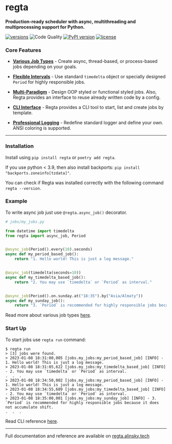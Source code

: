 # regta

**Production-ready scheduler with async, multithreading and multiprocessing support for Python.**

[![versions](https://img.shields.io/pypi/pyversions/regta.svg)](https://github.com/SKY-ALIN/regta)
![Code Quality](https://github.com/SKY-ALIN/regta/actions/workflows/code-quality.yml/badge.svg)
[![PyPI version](https://badge.fury.io/py/regta.svg)](https://pypi.org/project/regta/)
[![license](https://img.shields.io/github/license/SKY-ALIN/regta.svg)](https://github.com/SKY-ALIN/regta/blob/main/LICENSE)

### Core Features

- **[Various Job Types](https://regta.alinsky.tech/user_guide/make_jobs)** - Create async, thread-based,
  or process-based jobs depending on your goals.


- **[Flexible Intervals](https://regta.alinsky.tech/user_guide/interval_types)** - Use standard `timedelta`
  object or specially designed `Period` for highly responsible jobs.


- **[Multi-Paradigm](https://regta.alinsky.tech/user_guide/oop_style)** - Design OOP styled
  or functional styled jobs. Also, Regta provides an interface to reuse already written code by a config.


- **[CLI Interface](https://regta.alinsky.tech/cli_reference)** - Regta provides a CLI tool
  to start, list and create jobs by template.


- **[Professional Logging](https://regta.alinsky.tech/user_guide/logging)** - Redefine standard logger
  and define your own. ANSI coloring is supported.

---

### Installation
Install using `pip install regta` or `poetry add regta`.

If you use python < 3.9, then also install backports: `pip install "backports.zoneinfo[tzdata]"`.

You can check if Regta was installed correctly with the following command `regta --version`.

### Example

To write async job just use `@regta.async_job()` decorator.

```python
# jobs/my_jobs.py

from datetime import timedelta
from regta import async_job, Period


@async_job(Period().every(10).seconds)
async def my_period_based_job():
    return "1. Hello world! This is just a log message."


@async_job(timedelta(seconds=10))
async def my_timedelta_based_job():
    return "2. You may use `timedelta` or `Period` as interval."


@async_job(Period().on.sunday.at("18:35").by("Asia/Almaty"))
async def my_sunday_job():
    return "3. `Period` is recommended for highly responsible jobs because it does not accumulate shift."
```

Read more about various job types 
[here](https://regta.alinsky.tech/user_guide/make_jobs).

### Start Up

To start jobs use `regta run` command:

```shell
$ regta run
> [3] jobs were found.
> 2023-01-08 18:31:00,005 [jobs.my_jobs:my_period_based_job] [INFO] - 1. Hello world! This is just a log message.
> 2023-01-08 18:31:05,622 [jobs.my_jobs:my_timedelta_based_job] [INFO] - 2. You may use `timedelta` or `Period` as interval.
.  .  .
> 2023-01-08 18:34:50,002 [jobs.my_jobs:my_period_based_job] [INFO] - 1. Hello world! This is just a log message.
> 2023-01-08 18:34:55,689 [jobs.my_jobs:my_timedelta_based_job] [INFO] - 2. You may use `timedelta` or `Period` as interval.
> 2023-01-08 18:35:00,001 [jobs.my_jobs:my_sunday_job] [INFO] - 3. `Period` is recommended for highly responsible jobs because it does not accumulate shift.
.  .  .
```

Read CLI reference [here](https://regta.alinsky.tech/cli_reference).

---

Full documentation and reference are available on 
[regta.alinsky.tech](https://regta.alinsky.tech)
